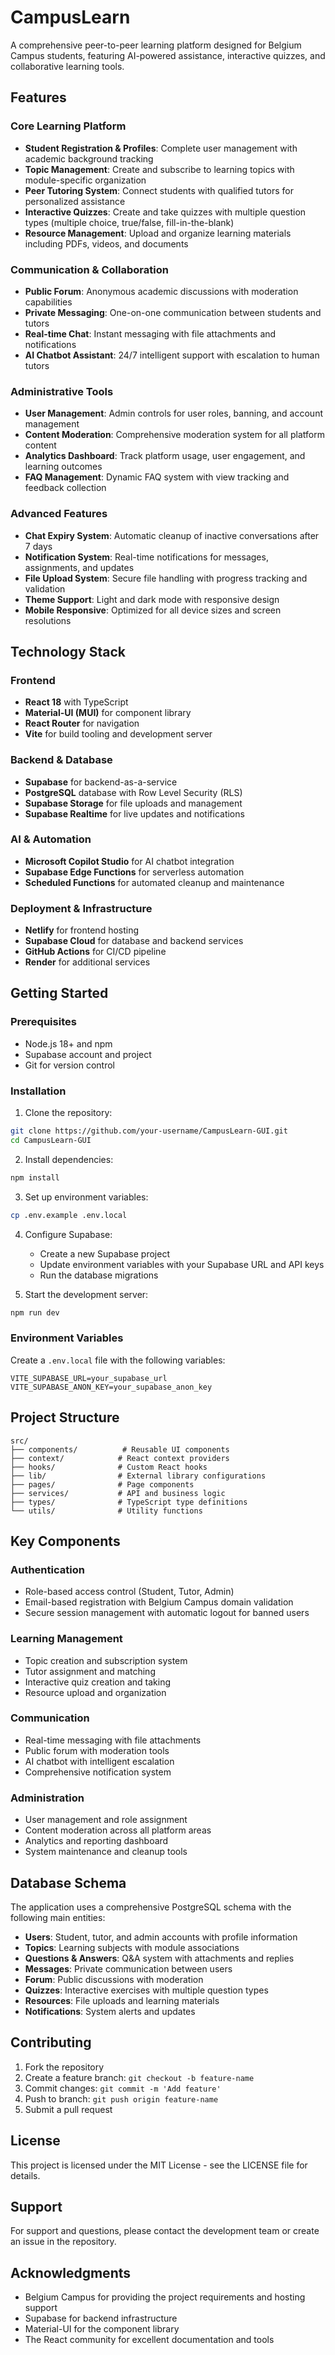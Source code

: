 # CampusLearn

A comprehensive peer-to-peer learning platform designed for Belgium Campus students, featuring AI-powered assistance, interactive quizzes, and collaborative learning tools.

## Features

### Core Learning Platform

- **Student Registration & Profiles**: Complete user management with academic background tracking
- **Topic Management**: Create and subscribe to learning topics with module-specific organization
- **Peer Tutoring System**: Connect students with qualified tutors for personalized assistance
- **Interactive Quizzes**: Create and take quizzes with multiple question types (multiple choice, true/false, fill-in-the-blank)
- **Resource Management**: Upload and organize learning materials including PDFs, videos, and documents

### Communication & Collaboration

- **Public Forum**: Anonymous academic discussions with moderation capabilities
- **Private Messaging**: One-on-one communication between students and tutors
- **Real-time Chat**: Instant messaging with file attachments and notifications
- **AI Chatbot Assistant**: 24/7 intelligent support with escalation to human tutors

### Administrative Tools

- **User Management**: Admin controls for user roles, banning, and account management
- **Content Moderation**: Comprehensive moderation system for all platform content
- **Analytics Dashboard**: Track platform usage, user engagement, and learning outcomes
- **FAQ Management**: Dynamic FAQ system with view tracking and feedback collection

### Advanced Features

- **Chat Expiry System**: Automatic cleanup of inactive conversations after 7 days
- **Notification System**: Real-time notifications for messages, assignments, and updates
- **File Upload System**: Secure file handling with progress tracking and validation
- **Theme Support**: Light and dark mode with responsive design
- **Mobile Responsive**: Optimized for all device sizes and screen resolutions

## Technology Stack

### Frontend

- **React 18** with TypeScript
- **Material-UI (MUI)** for component library
- **React Router** for navigation
- **Vite** for build tooling and development server

### Backend & Database

- **Supabase** for backend-as-a-service
- **PostgreSQL** database with Row Level Security (RLS)
- **Supabase Storage** for file uploads and management
- **Supabase Realtime** for live updates and notifications

### AI & Automation

- **Microsoft Copilot Studio** for AI chatbot integration
- **Supabase Edge Functions** for serverless automation
- **Scheduled Functions** for automated cleanup and maintenance

### Deployment & Infrastructure

- **Netlify** for frontend hosting
- **Supabase Cloud** for database and backend services
- **GitHub Actions** for CI/CD pipeline
- **Render** for additional services

## Getting Started

### Prerequisites

- Node.js 18+ and npm
- Supabase account and project
- Git for version control

### Installation

1. Clone the repository:

```bash
git clone https://github.com/your-username/CampusLearn-GUI.git
cd CampusLearn-GUI
```

2. Install dependencies:

```bash
npm install
```

3. Set up environment variables:

```bash
cp .env.example .env.local
```

4. Configure Supabase:

   - Create a new Supabase project
   - Update environment variables with your Supabase URL and API keys
   - Run the database migrations

5. Start the development server:

```bash
npm run dev
```

### Environment Variables

Create a `.env.local` file with the following variables:

```env
VITE_SUPABASE_URL=your_supabase_url
VITE_SUPABASE_ANON_KEY=your_supabase_anon_key
```

## Project Structure

```
src/
├── components/          # Reusable UI components
├── context/            # React context providers
├── hooks/              # Custom React hooks
├── lib/                # External library configurations
├── pages/              # Page components
├── services/           # API and business logic
├── types/              # TypeScript type definitions
└── utils/              # Utility functions
```

## Key Components

### Authentication

- Role-based access control (Student, Tutor, Admin)
- Email-based registration with Belgium Campus domain validation
- Secure session management with automatic logout for banned users

### Learning Management

- Topic creation and subscription system
- Tutor assignment and matching
- Interactive quiz creation and taking
- Resource upload and organization

### Communication

- Real-time messaging with file attachments
- Public forum with moderation tools
- AI chatbot with intelligent escalation
- Comprehensive notification system

### Administration

- User management and role assignment
- Content moderation across all platform areas
- Analytics and reporting dashboard
- System maintenance and cleanup tools

## Database Schema

The application uses a comprehensive PostgreSQL schema with the following main entities:

- **Users**: Student, tutor, and admin accounts with profile information
- **Topics**: Learning subjects with module associations
- **Questions & Answers**: Q&A system with attachments and replies
- **Messages**: Private communication between users
- **Forum**: Public discussions with moderation
- **Quizzes**: Interactive exercises with multiple question types
- **Resources**: File uploads and learning materials
- **Notifications**: System alerts and updates

## Contributing

1. Fork the repository
2. Create a feature branch: `git checkout -b feature-name`
3. Commit changes: `git commit -m 'Add feature'`
4. Push to branch: `git push origin feature-name`
5. Submit a pull request

## License

This project is licensed under the MIT License - see the LICENSE file for details.

## Support

For support and questions, please contact the development team or create an issue in the repository.

## Acknowledgments

- Belgium Campus for providing the project requirements and hosting support
- Supabase for backend infrastructure
- Material-UI for the component library
- The React community for excellent documentation and tools
